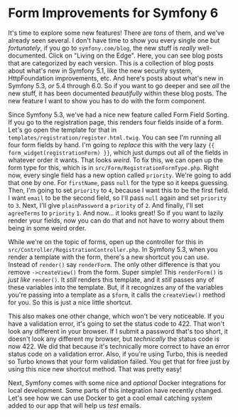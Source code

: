 # Form Improvements for Symfony 6

It's time to explore some new features! There are *tons* of them, and we've already seen several. I don't have time to show you every single one but *fortunately*, if you go to `symfony.com/blog`, the new stuff is *really* well-documented. Click on "Living on the Edge". Here, you can see blog posts that are categorized by each version. This is a collection of blog posts about what's new in Symfony 5.1, like the new security system, HttpFoundation improvements, etc. And here's posts about what's new in Symfony 5.3, *or* 5.4 through 6.0. So if you want to go deeper and see *all* the new stuff, it has been documented *beautifully* within these blog posts. The new feature I want to show you has to do with the form component.

Since Symfony 5.3, we've had a nice new feature called Form Field Sorting. If you go to the registration page, this renders four fields inside of a form. Let's go open the template for that in `templates/registration/register.html.twig`. You can see I'm running all four form fields by hand. I'm going to *replace* this with the very lazy `{{ form_widget(registrationForm) }}`, which just dumps out all of the fields in whatever order it wants. That looks *weird*. To fix this, we can open up the form type for this, which is in `src/Form/RegistrationFormType.php`. Right now, every single field has a new option called `priority`. We're going to add that one by one. For `firstName`, pass `null` for the type so it keeps guessing. Then, I'm going to set `priority` to `4`, because I want this to be the first field. I want `email` to be the second field, so I'll pass `null` again and set `priority` to `3`. Next, I'll give `plainPassword` a `priority` of `2`. And finally, I'll set `agreeTerms` to `priority` `1`. And now... it looks great! So if you want to lazily render your fields, now you can do that and not have to worry about them being in some weird order.

While we're on the topic of forms, open up the controller for this in `src/Controller/RegistrationController.php`. In Symfony 5.3, when you render a template with the form, there's a new shortcut you can use. Instead of `render()` say `renderForm`. The only other difference is that you remove `->createView()` from the form. Super simple! This `renderForm()` is *just like* `render()`. It *still* renders this template, and it *still* passes any of these variables into the template. But, if it recognizes any of the variables you're passing into a template as a `$form`, it calls the `createView()` method for you. So this is just a nice little shortcut.

This also makes one other change, which won't be very noticeable. If you have a validation error, it's going to set the status code to 422. That won't look any different in your browser. If I submit a password that's too short, it doesn't look any different my browser, but *technically* the status code is now 422. We did that because it's technically more correct to have an error status code on a validation error. Also, if you're using Turbo, this is needed so Turbo knows that your form validation failed. You get that for free just by using this nice new shortcut method. That was pretty easy!

Next, Symfony comes with some nice and *optional* Docker integrations for local development. Some parts of this integration have recently changed. Let's see how we can use Docker to get a cool email catching system added to our app that will help us *test* emails.
